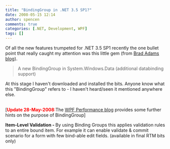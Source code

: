 ```yaml
---
title: "BindingGroup in .NET 3.5 SP1?"
date: 2008-05-15 12:14
author: spencen
comments: true
categories: [.NET, Development, WPF]
tags: []
---
```


<P>Of all the new features trumpeted for .NET 3.5 SP1 recently the one bullet point that really caught my attention was this little gem (from <A href="http://blogs.msdn.com/brada/">Brad Adams blog</A>).</P>
<BLOCKQUOTE>
<P>A new BindingGroup in System.Windows.Data (additional databinding support)</P></BLOCKQUOTE>
<P>At this stage I haven't downloaded and installed the bits. Anyone know what this "BindingGroup" refers to - I haven't heard/seen it mentioned anywhere else. <BR><BR>
<P>[<SPAN style="COLOR: red"><STRONG>Update 28-May-2008</STRONG>:</SPAN>The <A href="http://blogs.msdn.com/jgoldb/archive/2008/05/15/what-s-new-for-performance-in-wpf-in-net-3-5-sp1.aspx">WPF Performance blog</A>&nbsp;provides some further hints on the purpose of BindingGroup]</P><STRONG>Item-Level Validation - </STRONG>By using Binding Groups this applies validation rules to an entire bound item. For example it can enable validate &amp; commit scenario for a form with few bind-able edit fields. (available in final RTM bits only)
<P></P>

